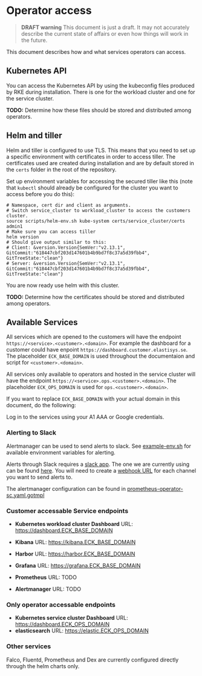 # Operator access

> **DRAFT warning**
This document is just a draft.
It may not accurately describe the current state of affairs or even how things will work in the future.

This document describes how and what services operators can access.

## Kubernetes API

You can access the Kubernetes API by using the kubeconfig files produced by RKE during installation.
There is one for the workload cluster and one for the service cluster.

**TODO:** Determine how these files should be stored and distributed among operators.

## Helm and tiller

Helm and tiller is configured to use TLS.
This means that you need to set up a specific environment with certificates in order to access tiller.
The certificates used are created during installation and are by default stored in the `certs` folder in the root of the repository.

Set up environment variables for accessing the secured tiller like this (note that `kubectl` should already be configured for the cluster you want to access before you do this):
```shell
# Namespace, cert dir and client as arguments.
# Switch service_cluster to workload_cluster to access the customers cluster.
source scripts/helm-env.sh kube-system certs/service_cluster/certs admin1
# Make sure you can access tiller
helm version
# Should give output similar to this:
# Client: &version.Version{SemVer:"v2.13.1", GitCommit:"618447cbf203d147601b4b9bd7f8c37a5d39fbb4", GitTreeState:"clean"}
# Server: &version.Version{SemVer:"v2.13.1", GitCommit:"618447cbf203d147601b4b9bd7f8c37a5d39fbb4", GitTreeState:"clean"}
```

You are now ready use helm with this cluster.

**TODO:** Determine how the certificates should be stored and distributed among operators.

## Available Services

All services which are opened to the customers will have the endpoint `https://<service>.<customer>.<domain>`. 
For example the dashboard for a customer could have enpoint `https://dashboard.customer.elastisys.se`. 
The placeholder `ECK_BASE_DOMAIN` is used throughout the documentaion and script
for `<customer>.<domain>`. 

All services only available to operators and hosted in the service cluster will have
the endpoint `https://<service>.ops.<customer>.<domain>`. The placeholder `ECK_OPS_DOMAIN`
is used for `ops.<customer>.<domain>`.

If you want to replace `ECK_BASE_DOMAIN` with your actual domain in this document, do the following:

Log in to the services using your A1 AAA or Google credentials.

### Alerting to Slack

Alertmanager can be used to send alerts to slack.
See [example-env.sh](../example-env.sh) for available environment variables for alerting.

Alerts through Slack requires a [slack app](https://api.slack.com/).
The one we are currently using can be found [here](https://api.slack.com/apps/ANJ11SFK3/general?).
You will need to create a [webhook URL](https://api.slack.com/apps/ANJ11SFK3/incoming-webhooks?) for each channel you want to send alerts to.

The alertmanager configuration can be found in [prometheus-operator-sc.yaml.gotmpl](../helmfile/values/prometheus-operator-sc.yaml.gotmpl)

### Customer accessable Service endpoints

- **Kubernetes workload cluster Dashboard** URL: https://dashboard.ECK_BASE_DOMAIN
- **Kibana** URL: https://kibana.ECK_BASE_DOMAIN
- **Harbor** URL: https://harbor.ECK_BASE_DOMAIN
- **Grafana** URL: https://grafana.ECK_BASE_DOMAIN

- **Prometheus** URL: TODO
- **Alertmanager** URL: TODO

### Only operator accessable endpoints

- **Kubernetes service cluster Dashboard** URL: https://dashboard.ECK_OPS_DOMAIN
- **elasticsearch** URL: https://elastic.ECK_OPS_DOMAIN

### Other services

Falco, Fluentd, Prometheus and Dex are currently configured directly through the helm charts only.
